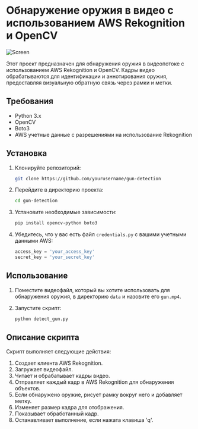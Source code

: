 # Обнаружение оружия в видео с использованием AWS Rekognition и OpenCV
![Screen](https://github.com/Asshkid/AWS-recognition/assets/132083258/7464e137-24d1-4239-b800-396b4f65b30d)


Этот проект предназначен для обнаружения оружия в видеопотоке с использованием AWS Rekognition и OpenCV. Кадры видео обрабатываются для идентификации и аннотирования оружия, предоставляя визуальную обратную связь через рамки и метки.

## Требования

- Python 3.x
- OpenCV
- Boto3
- AWS учетные данные с разрешениями на использование Rekognition

## Установка

1. Клонируйте репозиторий:
    ```bash
    git clone https://github.com/yourusername/gun-detection
    ```

2. Перейдите в директорию проекта:
    ```bash
    cd gun-detection
    ```

3. Установите необходимые зависимости:
    ```bash
    pip install opencv-python boto3
    ```

4. Убедитесь, что у вас есть файл `credentials.py` с вашими учетными данными AWS:
    ```python
    access_key = 'your_access_key'
    secret_key = 'your_secret_key'
    ```

## Использование

1. Поместите видеофайл, который вы хотите использовать для обнаружения оружия, в директорию `data` и назовите его `gun.mp4`.

2. Запустите скрипт:
    ```bash
    python detect_gun.py
    ```

## Описание скрипта

Скрипт выполняет следующие действия:

1. Создает клиента AWS Rekognition.
2. Загружает видеофайл.
3. Читает и обрабатывает кадры видео.
4. Отправляет каждый кадр в AWS Rekognition для обнаружения объектов.
5. Если обнаружено оружие, рисует рамку вокруг него и добавляет метку.
6. Изменяет размер кадра для отображения.
7. Показывает обработанный кадр.
8. Останавливает выполнение, если нажата клавиша 'q'.
